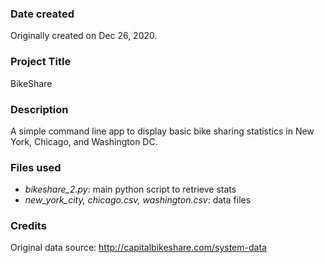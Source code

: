 ### Date created
Originally created on Dec 26, 2020.

### Project Title
BikeShare

### Description
A simple command line app to display basic bike sharing statistics in New York, Chicago, and Washington DC.

### Files used
- *bikeshare_2.py*: main python script to retrieve stats
- *new_york_city, chicago.csv, washington.csv*: data files

### Credits
Original data source: http://capitalbikeshare.com/system-data